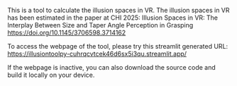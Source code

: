 This is a tool to calculate the illusion spaces in VR. The illusion spaces in VR has been estimated in the paper at CHI 2025:
Illusion Spaces in VR: The Interplay Between Size and Taper Angle Perception in Grasping
https://doi.org/10.1145/3706598.3714162

To access the webpage of the tool, please try this streamlit generated URL:
https://illusiontoolpy-cuhrqcvtcek46d6sx5i3qu.streamlit.app/

If the webpage is inactive, you can also download the source code and build it locally on your device.
